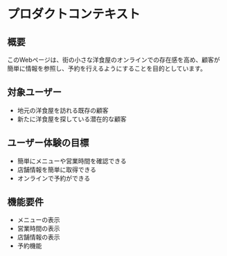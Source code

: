 # プロダクトコンテキスト

## 概要
このWebページは、街の小さな洋食屋のオンラインでの存在感を高め、顧客が簡単に情報を参照し、予約を行えるようにすることを目的としています。

## 対象ユーザー
- 地元の洋食屋を訪れる既存の顧客
- 新たに洋食屋を探している潜在的な顧客

## ユーザー体験の目標
- 簡単にメニューや営業時間を確認できる
- 店舗情報を簡単に取得できる
- オンラインで予約ができる

## 機能要件
- メニューの表示
- 営業時間の表示
- 店舗情報の表示
- 予約機能
